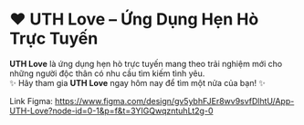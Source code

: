 # ❤️ UTH Love – Ứng Dụng Hẹn Hò Trực Tuyến

**UTH Love** là ứng dụng hẹn hò trực tuyến mang theo trải nghiệm mới cho những người độc thân có nhu cầu tìm kiếm tình yêu.  
✨ Hãy tham gia **UTH Love** ngay hôm nay để tìm một nửa của bạn! ✨  

Link Figma: https://www.figma.com/design/gv5ybhFJEr8wv9svfDlhtU/App-UTH-Love?node-id=0-1&p=f&t=3YIGQwqzntuhLt2g-0
